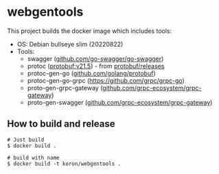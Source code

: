 # webgentools

This project builds the docker image which includes tools:

* OS: Debian bullseye slim (20220822)
* Tools:
    * swagger ([github.com/go-swagger/go-swagger][go-swagger])
    * protoc ([protobuf:v21.5][protobuf]) - from [protobuf/releases][protobuf-releases]
    * protoc-gen-go ([github.com/golang/protobuf][proto-gen-go])
    * protoc-gen-go-grpc (https://github.com/grpc/grpc-go)
    * proto-gen-grpc-gateway ([github.com/grpc-ecosystem/grpc-gateway][grpc-gateway])
    * proto-gen-swagger ([github.com/grpc-ecosystem/grpc-gateway][grpc-gateway])

[go-swagger]:https://github.com/go-swagger/go-swagger
[protobuf]:https://github.com/protocolbuffers/protobuf/releases/tag/v21.5
[protobuf-releases]:https://github.com/protocolbuffers/protobuf/releases
[proto-gen-go]:https://github.com/protocolbuffers/protobuf-go
[grpc-gateway]:https://github.com/grpc-ecosystem/grpc-gateway

## How to build and release

```
# Just build
$ docker build .

# build with name
$ docker build -t koron/webgentools .
```
